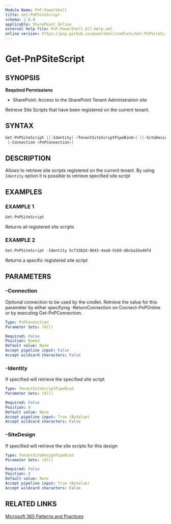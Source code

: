 ```yaml
---
Module Name: PnP.PowerShell
title: Get-PnPSiteScript
schema: 2.0.0
applicable: SharePoint Online
external help file: PnP.PowerShell.dll-Help.xml
online version: https://pnp.github.io/powershell/cmdlets/Get-PnPSiteScript.html
---
```

 
# Get-PnPSiteScript

## SYNOPSIS

**Required Permissions**

* SharePoint: Access to the SharePoint Tenant Administration site

Retrieve Site Scripts that have been registered on the current tenant.

## SYNTAX

```powershell
Get-PnPSiteScript [[-Identity] <TenantSiteScriptPipeBind>] [[-SiteDesign] <TenantSiteDesignPipeBind>]
 [-Connection <PnPConnection>]   
```

## DESCRIPTION

Allows to retrieve site scripts registered on the current tenant. By using `Identity` option it is possible to retrieve specified site script

## EXAMPLES

### EXAMPLE 1
```powershell
Get-PnPSiteScript
```

Returns all registered site scripts

### EXAMPLE 2
```powershell
Get-PnPSiteScript -Identity 5c73382d-9643-4aa0-9160-d0cba35e40fd
```

Returns a specific registered site script

## PARAMETERS

### -Connection
Optional connection to be used by the cmdlet. Retrieve the value for this parameter by either specifying -ReturnConnection on Connect-PnPOnline or by executing Get-PnPConnection.

```yaml
Type: PnPConnection
Parameter Sets: (All)

Required: False
Position: Named
Default value: None
Accept pipeline input: False
Accept wildcard characters: False
```

### -Identity
If specified will retrieve the specified site script

```yaml
Type: TenantSiteScriptPipeBind
Parameter Sets: (All)

Required: False
Position: 0
Default value: None
Accept pipeline input: True (ByValue)
Accept wildcard characters: False
```

### -SiteDesign
If specified will retrieve the site scripts for this design

```yaml
Type: TenantSiteDesignPipeBind
Parameter Sets: (All)

Required: False
Position: 0
Default value: None
Accept pipeline input: True (ByValue)
Accept wildcard characters: False
```

## RELATED LINKS

[Microsoft 365 Patterns and Practices](https://aka.ms/m365pnp)